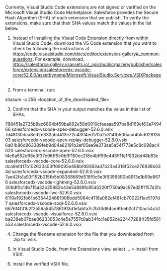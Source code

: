 Currently, Visual Studio Code extensions are not signed or verified on the
Microsoft Visual Studio Code Marketplace. Salesforce provides the Secure Hash
Algorithm (SHA) of each extension that we publish. To verify the extensions,
make sure that their SHA values match the values in the list below.

1. Instead of installing the Visual Code Extension directly from within Visual
   Studio Code, download the VS Code extension that you want to check by
   following the instructions at
   https://code.visualstudio.com/docs/editor/extension-gallery#_common-questions.
   For example, download,
   https://salesforce.gallery.vsassets.io/_apis/public/gallery/publisher/salesforce/extension/salesforcedx-vscode-core/52.6.0/assetbyname/Microsoft.VisualStudio.Services.VSIXPackage.

2. From a terminal, run:

shasum -a 256 <location_of_the_downloaded_file>

3. Confirm that the SHA in your output matches the value in this list of SHAs.

788451a2725b8ac6894bf69ba892e58d0910cfaeaaa597ba8d169ef63a749466  salesforcedx-vscode-apex-debugger-52.6.0.vsix
7d48f30dca8ed2e333abd413e72c43ff4ed170a2c314fb500aad4b5d02813503  salesforcedx-vscode-apex-replay-debugger-52.6.0.vsix
6a01b86d863389feb9d04a82191b2ef05ee9e373ae5a54f773e5c8c098ac4020  salesforcedx-vscode-apex-52.6.0.vsix
f4e6a552d68e3f37e96ff9e0bfff150ec2f8e4bff59e445911e1f832dd48b83e  salesforcedx-vscode-core-52.6.0.vsix
dca9efd17b102630a03ff69095e488bfd9363ad7b23a4318f52ce276838b634d  salesforcedx-vscode-expanded-52.6.0.vsix
7ae42fa1a93f152b015fb5b08368669d518f9c5e3f5396590b89f3e1b69e8676  salesforcedx-vscode-lightning-52.6.0.vsix
406df0c1db715a32b25982b43e5d889fc85d5220ff750a9ac97ed2ff1f57d2fc  salesforcedx-vscode-lwc-52.6.0.vsix
6110e192fb61b6354424681908bdd5064c4118a062ef481cb70022f1ae5197d7  salesforcedx-vscode-soql-52.6.0.vsix
6676f4f31b2f2556a5457861913d1efabfa7c7b33d84ce9fbeb2cf710ac54c52  salesforcedx-vscode-visualforce-52.6.0.vsix
ba238eb07bae86233053c4e5e7557c8ab34fcc1e852ce22447288435fd581a53  salesforcedx-vscode-52.6.0.vsix


4. Change the filename extension for the file that you downloaded from .zip to
.vsix.

5. In Visual Studio Code, from the Extensions view, select ... > Install from
VSIX.

6. Install the verified VSIX file.


